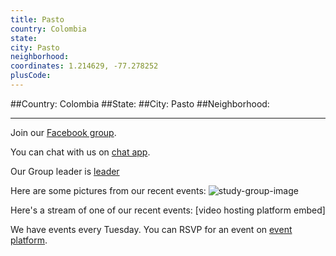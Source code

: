 ```yaml
---
title: Pasto
country: Colombia
state: 
city: Pasto
neighborhood: 
coordinates: 1.214629, -77.278252
plusCode:
---
```


##Country: Colombia
##State: 
##City: Pasto
##Neighborhood: 
*****
Join our [Facebook group](https://www.facebook.com/groups/free.code.camp.pasto).

You can chat with us on [chat app]().

Our Group leader is [leader]()

Here are some pictures from our recent events:
![study-group-image]()

Here's a stream of one of our recent events:
[video hosting platform embed]

We have events every Tuesday. You can RSVP for an event on [event platform]().
